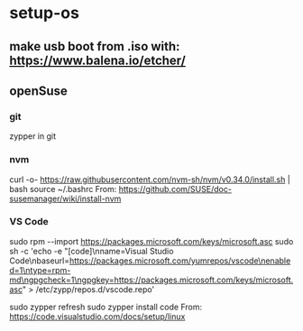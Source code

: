 # setup-os

## make usb boot from .iso with: https://www.balena.io/etcher/

## openSuse

### git

zypper in git

### nvm

curl -o- https://raw.githubusercontent.com/nvm-sh/nvm/v0.34.0/install.sh | bash
source ~/.bashrc
From: https://github.com/SUSE/doc-susemanager/wiki/install-nvm

### VS Code

sudo rpm --import https://packages.microsoft.com/keys/microsoft.asc
sudo sh -c 'echo -e "[code]\nname=Visual Studio Code\nbaseurl=https://packages.microsoft.com/yumrepos/vscode\nenabled=1\ntype=rpm-md\ngpgcheck=1\ngpgkey=https://packages.microsoft.com/keys/microsoft.asc" > /etc/zypp/repos.d/vscode.repo'

sudo zypper refresh
sudo zypper install code
From: https://code.visualstudio.com/docs/setup/linux

